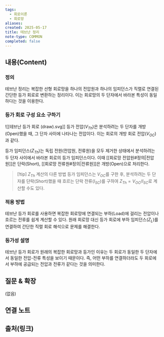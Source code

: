 ```yaml
---
tags:
  - 회로이론
  - 회로망
aliases: 
created: 2025-05-17
title: 테브난 정리
note-type: COMMON
completed: false
---
```


## 내용(Content)
### 정의
테브난 정리는 복잡한 선형 회로망을 하나의 전압원과 하나의 임피던스가 직렬로 연결된 간단한 등가 회로로 변환하는 정리이다. 이는 회로망의 두 단자에서 바라본 특성이 동일하다는 것을 이용한다.

### 등가 회로 구성 요소 구하기
![[테브난 등가 회로 (draw).svg]]
등가 전압($V_{Th}$)은 분석하려는 두 단자를 개방(Open)했을 때, 그 단자 사이에 나타나는 전압이다. 이는 회로의 개방 회로 전압($V_{OC}$)과 같다.

등가 임피던스($Z_{Th}$)는 독립 전원(전압원, 전류원)을 모두 제거한 상태에서 분석하려는 두 단자 사이에서 바라본 회로의 등가 임피던스이다. 이때 [[회로망 전압원#정의|전압원]]은 단락(Short), [[회로망 전류원#정의|전류원]]은 개방(Open)으로 처리한다.

>[!tip] $Z_{Th}$ 계산의 다른 방법
>등가 임피던스는 $V_{OC}$를 구한 후, 분석하려는 두 단자를 단락(Short)했을 때 흐르는 단락 전류($I_{SC}$)를 구하여 $Z_{Th} = V_{OC} / I_{SC}$로 계산할 수도 있다.
### 적용 방법
테브난 등가 회로를 사용하면 복잡한 회로망에 연결되는 부하(Load)에 걸리는 전압이나 흐르는 전류를 쉽게 계산할 수 있다. 원래 회로망 대신 등가 회로에 부하 임피던스($Z_L$)를 연결하여 간단한 직렬 회로 해석으로 문제를 해결한다.

### 등가성 설명
테브난 등가 회로가 원래의 복잡한 회로망과 등가인 이유는 두 회로가 동일한 두 단자에서 동일한 전압-전류 특성을 보이기 때문이다. 즉, 어떤 부하를 연결하더라도 두 회로에서 부하에 공급되는 전압과 전류가 같다는 것을 의미한다.

## 질문 & 확장

(없음)

## 연결 노트

## 출처(링크)
